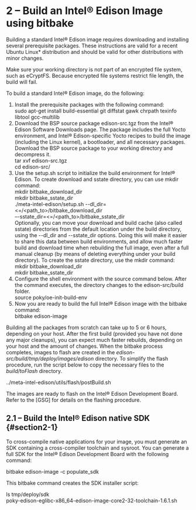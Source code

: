 2 – Build an Intel® Edison Image using bitbake
==============================================

Building a standard Intel® Edison image requires downloading and
installing several prerequisite packages. These instructions are valid
for a recent Ubuntu Linux\* distribution and should be valid for other
distributions with minor changes.

Make sure your working directory is not part of an encrypted file
system, such as eCryptFS. Because encrypted file systems restrict file
length, the build will fail.

To build a standard Intel® Edison image, do the following:

1.  Install the prerequisite packages with the following command:\
     sudo apt-get install build-essential git diffstat gawk chrpath
    texinfo libtool gcc-multilib
2.  Download the BSP source package edison-src.tgz from the Intel®
    Edison Software Downloads page. The package includes the full Yocto
    environment, and Intel® Edison-specific Yocto recipes to build the
    image (including the Linux kernel), a bootloader, and all necessary
    packages. Download the BSP source package to your working directory
    and decompress it.\
     tar xvf edison-src.tgz\
     cd edison-src/
3.  Use the setup.sh script to initialize the build environment for
    Intel® Edison. To create download and sstate directory, you can use
    mkdir command:\
     mkdir bitbake\_download\_dir\
     mkdir bitbake\_sstate\_dir\
     ./meta-intel-edison/setup.sh
    --dl\_dir=\<=/\<path\_to\>/bitbake\_download\_dir\
     –-sstate\_dir=\<=/\<path\_to\>/bitbake\_sstate\_dir\
     Optionally, you can move your download and build cache (also called
    sstate) directories from the default location under the build
    directory, using the --dl\_dir and --sstate\_dir options. Doing this
    will make it easier to share this data between build environments,
    and allow much faster build and download time when rebuilding the
    full image, even after a full manual cleanup (by means of deleting
    everything under your build directory). To create the sstate
    directory, use the mkdir command:\
     mkdir bitbake\_download\_dir\
     mkdir bitbake\_sstate\_dir
4.  Configure the shell environment with the source command below. After
    the command executes, the directory changes to the edison-src/build
    folder.\
     source poky/oe-init-build-env
5.  Now you are ready to build the full Intel® Edison image with the
    bitbake command:\
     bitbake edison-image

Building all the packages from scratch can take up to 5 or 6 hours,
depending on your host. After the first build (provided you have not
done any major cleanups), you can expect much faster rebuilds, depending
on your host and the amount of changes. When the bitbake process
completes, images to flash are created in the
*edison-src/build/tmp/deploy/images/edison* directory. To simplify the
flash procedure, run the script below to copy the necessary files to the
*build/toFlash* directory.

../meta-intel-edison/utils/flash/postBuild.sh

The images are ready to flash on the Intel® Edison Development Board.
Refer to the [GSG] for details on the flashing procedure.

2.1 – Build the Intel® Edison native SDK {#section2-1}
----------------------------------------

To cross-compile native applications for your image, you must generate
an SDK containing a cross-compiler toolchain and sysroot. You can
generate a full SDK for the Intel® Edison Development Board with the
following command:

bitbake edison-image -c populate\_sdk

This bitbake command creates the SDK installer script:

ls tmp/deploy/sdk\
 poky-edison-eglibc-x86\_64-edison-image-core2-32-toolchain-1.6.1.sh

